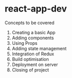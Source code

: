 # react-app-dev
Concepts to be covered
1. Creating a basic App
2. Adding components
3. Using Props 
4. Adding state management
5. Integration of Redux 
6. Build optimisation
7. Deployment on server 
8. Closing of project
